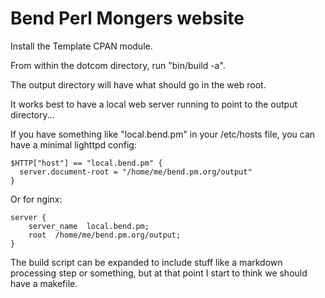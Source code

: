 # Bend Perl Mongers website

Install the Template CPAN module.

From within the dotcom directory, run "bin/build -a".

The output directory will have what should go in the web root.

It works best to have a local web server running to point to the
output directory...

If you have something like "local.bend.pm" in your /etc/hosts
file, you can have a minimal lighttpd config:

    $HTTP["host"] == "local.bend.pm" {
      server.document-root = "/home/me/bend.pm.org/output"
    }

Or for nginx:

    server {
        server_name  local.bend.pm;
        root  /home/me/bend.pm.org/output;
    }

The build script can be expanded to include stuff like a markdown
processing step or something, but at that point I start to think
we should have a makefile.
